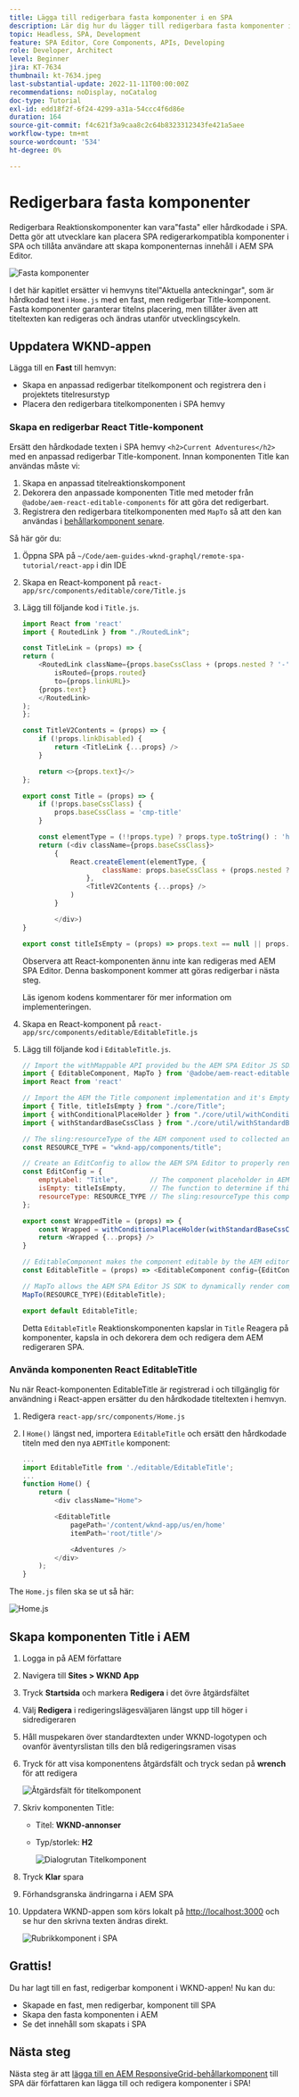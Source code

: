 ```yaml
---
title: Lägga till redigerbara fasta komponenter i en SPA
description: Lär dig hur du lägger till redigerbara fasta komponenter i en SPA.
topic: Headless, SPA, Development
feature: SPA Editor, Core Components, APIs, Developing
role: Developer, Architect
level: Beginner
jira: KT-7634
thumbnail: kt-7634.jpeg
last-substantial-update: 2022-11-11T00:00:00Z
recommendations: noDisplay, noCatalog
doc-type: Tutorial
exl-id: edd18f2f-6f24-4299-a31a-54ccc4f6d86e
duration: 164
source-git-commit: f4c621f3a9caa8c2c64b8323312343fe421a5aee
workflow-type: tm+mt
source-wordcount: '534'
ht-degree: 0%

---
```


# Redigerbara fasta komponenter

Redigerbara Reaktionskomponenter kan vara&quot;fasta&quot; eller hårdkodade i SPA. Detta gör att utvecklare kan placera SPA redigerarkompatibla komponenter i SPA och tillåta användare att skapa komponenternas innehåll i AEM SPA Editor.

![Fasta komponenter](./assets/spa-fixed-component/intro.png)

I det här kapitlet ersätter vi hemvyns titel&quot;Aktuella anteckningar&quot;, som är hårdkodad text i `Home.js` med en fast, men redigerbar Title-komponent. Fasta komponenter garanterar titelns placering, men tillåter även att titeltexten kan redigeras och ändras utanför utvecklingscykeln.

## Uppdatera WKND-appen

Lägga till en __Fast__ till hemvyn:

+ Skapa en anpassad redigerbar titelkomponent och registrera den i projektets titelresurstyp
+ Placera den redigerbara titelkomponenten i SPA hemvy

### Skapa en redigerbar React Title-komponent

Ersätt den hårdkodade texten i SPA hemvy `<h2>Current Adventures</h2>` med en anpassad redigerbar Title-komponent. Innan komponenten Title kan användas måste vi:

1. Skapa en anpassad titelreaktionskomponent
1. Dekorera den anpassade komponenten Title med metoder från `@adobe/aem-react-editable-components` för att göra det redigerbart.
1. Registrera den redigerbara titelkomponenten med `MapTo` så att den kan användas i [behållarkomponent senare](./spa-container-component.md).

Så här gör du:

1. Öppna SPA på `~/Code/aem-guides-wknd-graphql/remote-spa-tutorial/react-app` i din IDE
1. Skapa en React-komponent på `react-app/src/components/editable/core/Title.js`
1. Lägg till följande kod i `Title.js`.

   ```javascript
   import React from 'react'
   import { RoutedLink } from "./RoutedLink";
   
   const TitleLink = (props) => {
   return (
       <RoutedLink className={props.baseCssClass + (props.nested ? '-' : '__') + 'link'} 
           isRouted={props.routed} 
           to={props.linkURL}>
       {props.text}
       </RoutedLink>
   );
   };
   
   const TitleV2Contents = (props) => {
       if (!props.linkDisabled) {
           return <TitleLink {...props} />
       }
   
       return <>{props.text}</>
   };
   
   export const Title = (props) => {
       if (!props.baseCssClass) {
           props.baseCssClass = 'cmp-title'
       }
   
       const elementType = (!!props.type) ? props.type.toString() : 'h3';
       return (<div className={props.baseCssClass}>
           {
               React.createElement(elementType, {
                       className: props.baseCssClass + (props.nested ? '-' : '__') + 'text',
                   },
                   <TitleV2Contents {...props} />
               )
           }
   
           </div>)
   }
   
   export const titleIsEmpty = (props) => props.text == null || props.text.trim().length === 0
   ```

   Observera att React-komponenten ännu inte kan redigeras med AEM SPA Editor. Denna baskomponent kommer att göras redigerbar i nästa steg.

   Läs igenom kodens kommentarer för mer information om implementeringen.

1. Skapa en React-komponent på `react-app/src/components/editable/EditableTitle.js`
1. Lägg till följande kod i `EditableTitle.js`.

   ```javascript
   // Import the withMappable API provided bu the AEM SPA Editor JS SDK
   import { EditableComponent, MapTo } from '@adobe/aem-react-editable-components';
   import React from 'react'
   
   // Import the AEM the Title component implementation and it's Empty Function
   import { Title, titleIsEmpty } from "./core/Title";
   import { withConditionalPlaceHolder } from "./core/util/withConditionalPlaceholder";
   import { withStandardBaseCssClass } from "./core/util/withStandardBaseCssClass";
   
   // The sling:resourceType of the AEM component used to collected and serialize the data this React component displays
   const RESOURCE_TYPE = "wknd-app/components/title";
   
   // Create an EditConfig to allow the AEM SPA Editor to properly render the component in the Editor's context
   const EditConfig = {
       emptyLabel: "Title",        // The component placeholder in AEM SPA Editor
       isEmpty: titleIsEmpty,      // The function to determine if this component has been authored
       resourceType: RESOURCE_TYPE // The sling:resourceType this component is mapped to
   };
   
   export const WrappedTitle = (props) => {
       const Wrapped = withConditionalPlaceHolder(withStandardBaseCssClass(Title, "cmp-title"), titleIsEmpty, "TitleV2")
       return <Wrapped {...props} />
   }
   
   // EditableComponent makes the component editable by the AEM editor, either rendered statically or in a container
   const EditableTitle = (props) => <EditableComponent config={EditConfig} {...props}><WrappedTitle /></EditableComponent>
   
   // MapTo allows the AEM SPA Editor JS SDK to dynamically render components added to SPA Editor Containers
   MapTo(RESOURCE_TYPE)(EditableTitle);
   
   export default EditableTitle;
   ```

   Detta `EditableTitle` Reaktionskomponenten kapslar in `Title` Reagera på komponenter, kapsla in och dekorera dem och redigera dem AEM redigeraren SPA.

### Använda komponenten React EditableTitle

Nu när React-komponenten EditableTitle är registrerad i och tillgänglig för användning i React-appen ersätter du den hårdkodade titeltexten i hemvyn.

1. Redigera `react-app/src/components/Home.js`
1. I `Home()` längst ned, importera `EditableTitle` och ersätt den hårdkodade titeln med den nya `AEMTitle` komponent:

   ```javascript
   ...
   import EditableTitle from './editable/EditableTitle';
   ...
   function Home() {
       return (
           <div className="Home">
   
           <EditableTitle
               pagePath='/content/wknd-app/us/en/home'
               itemPath='root/title'/>
   
               <Adventures />
           </div>
       );
   }
   ```

The `Home.js` filen ska se ut så här:

![Home.js](./assets/spa-fixed-component/home-js-update.png)

## Skapa komponenten Title i AEM

1. Logga in på AEM författare
1. Navigera till __Sites > WKND App__
1. Tryck __Startsida__ och markera __Redigera__ i det övre åtgärdsfältet
1. Välj __Redigera__ i redigeringslägesväljaren längst upp till höger i sidredigeraren
1. Håll muspekaren över standardtexten under WKND-logotypen och ovanför äventyrslistan tills den blå redigeringsramen visas
1. Tryck för att visa komponentens åtgärdsfält och tryck sedan på __wrench__  för att redigera

   ![Åtgärdsfält för titelkomponent](./assets/spa-fixed-component/title-action-bar.png)

1. Skriv komponenten Title:
   + Titel: __WKND-annonser__
   + Typ/storlek: __H2__

     ![Dialogrutan Titelkomponent](./assets/spa-fixed-component/title-dialog.png)

1. Tryck __Klar__ spara
1. Förhandsgranska ändringarna i AEM SPA
1. Uppdatera WKND-appen som körs lokalt på [http://localhost:3000](http://localhost:3000) och se hur den skrivna texten ändras direkt.

   ![Rubrikkomponent i SPA](./assets/spa-fixed-component/title-final.png)

## Grattis!

Du har lagt till en fast, redigerbar komponent i WKND-appen! Nu kan du:

+ Skapade en fast, men redigerbar, komponent till SPA
+ Skapa den fasta komponenten i AEM
+ Se det innehåll som skapats i SPA

## Nästa steg

Nästa steg är att [lägga till en AEM ResponsiveGrid-behållarkomponent](./spa-container-component.md) till SPA där författaren kan lägga till och redigera komponenter i SPA!
